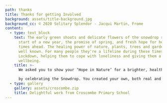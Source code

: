 ```yaml
---
path: thanks
title: Thanks for getting Involved
background: assets/title-background.jpg
background_cc: © 2020 Solitary Splendor - Jacqui Martin, Frome
content:
  - type: text_block
    text: The early green shoots and delicate flowers of the snowdrop signal the
      start of a new year, the promise of spring, and fresh hope for healthier
      times ahead. The healing power of nature, plants, trees and gardens is
      well known. For many people they're a lifeline during these times of
      Lockdown, helping them to cope with loneliness and giving them a sense of
      wellbeing.
    title: >-
      We asked you to show your ‘Hope in Nature’ for a brighter, healthier 2021

      by celebrating the Snowdrop. You created your own, both real and handmade arts and crafts, you penned a poem or wrote a story.
  - type: gallery
    gallery: assets/croscombe.zip
    title: Delightful work from Croscombe Primary School​
---
```

